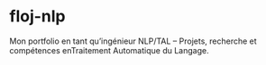 # floj-nlp
Mon portfolio en tant qu’ingénieur NLP/TAL – Projets, recherche et compétences enTraitement Automatique du Langage.
